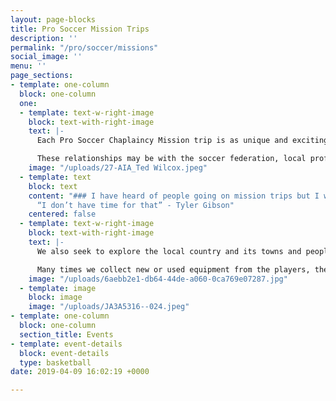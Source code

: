```yaml
---
layout: page-blocks
title: Pro Soccer Mission Trips
description: ''
permalink: "/pro/soccer/missions"
social_image: ''
menu: ''
page_sections:
- template: one-column
  block: one-column
  one:
  - template: text-w-right-image
    block: text-with-right-image
    text: |-
      Each Pro Soccer Chaplaincy Mission trip is as unique and exciting as the country we visit, and each player and coach is a changed person when they arrive back home. As we arrive in Africa, the Caribbean or Latin America, it’s our desire to use the beautiful game of soccer to build lasting relationships with our new friends.

      These relationships may be with the soccer federation, local professional coaches and their teams or the grass roots of the youth teams. We bring and leave our soccer knowledge, experience, passion and equipment for others to use in their development.
    image: "/uploads/27-AIA_Ted Wilcox.jpeg"
  - template: text
    block: text
    content: "### I have heard of people going on mission trips but I would think
      “I don’t have time for that” - Tyler Gibson"
    centered: false
  - template: text-w-right-image
    block: text-with-right-image
    text: |-
      We also seek to explore the local country and its towns and people so that we can get to know their cultures, customs and food.

      Many times we collect new or used equipment from the players, their teams, the leagues or local organizations and take it with us for distribution. We also seek to help with some humanitarian aid such as providing food, hygiene products or other needs.
    image: "/uploads/6aebb2e1-db64-44de-a060-0ca769e07287.jpg"
  - template: image
    block: image
    image: "/uploads/JA3A5316--024.jpeg"
- template: one-column
  block: one-column
  section_title: Events
- template: event-details
  block: event-details
  type: basketball
date: 2019-04-09 16:02:19 +0000

---
```

